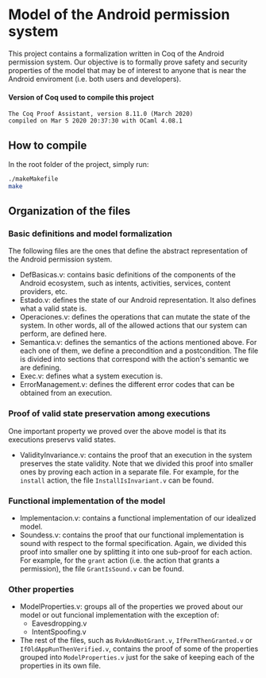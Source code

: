 # Model of the Android permission system

This project contains a formalization written in Coq of the Android permission system.
Our objective is to formally prove safety and security properties of the model that may be of interest to anyone that is near
the Android enviroment (i.e. both users and developers).

#### Version of Coq used to compile this project

```
The Coq Proof Assistant, version 8.11.0 (March 2020)
compiled on Mar 5 2020 20:37:30 with OCaml 4.08.1
```

## How to compile

In the root folder of the project, simply run:

```sh
./makeMakefile
make
```

## Organization of the files

### Basic definitions and model formalization

The following files are the ones that define the abstract representation of the Android permission
system.

- DefBasicas.v: contains basic definitions of the components of the Android ecosystem, such as
  intents, activities, services, content providers, etc.
- Estado.v: defines the state of our Android representation. It also defines what a valid state is.
- Operaciones.v: defines the operations that can mutate the state of the system. In other words, all of
  the allowed actions that our system can perform, are defined here.
- Semantica.v: defines the semantics of the actions mentioned above. For each one of them, we define
  a precondition and a postcondition. The file is divided into sections that correspond with the
  action's semantic we are defining.
- Exec.v: defines what a system execution is.
- ErrorManagement.v: defines the different error codes that can be obtained from an execution.

### Proof of valid state preservation among executions

One important property we proved over the above model is that its executions preservs valid states.

- ValidityInvariance.v: contains the proof that an execution in the system preserves the state
  validity. Note that we divided this proof into smaller ones by proving each action in a separate
  file. For example, for the `install` action, the file `InstallIsInvariant.v` can be found.

### Functional implementation of the model

- Implementacion.v: contains a functional implementation of our idealized model.
- Soundess.v: contains the proof that our functional implementation is sound with respect to the
  formal specification. Again, we divided this proof into smaller one by splitting it into one
  sub-proof for each action. For example, for the `grant` action (i.e. the action that grants a
  permission), the file `GrantIsSound.v` can be found.

### Other properties

- ModelProperties.v: groups all of the properties we proved about our model or out funcional
  implementation with the exception of:
  - Eavesdropping.v
  - IntentSpoofing.v
- The rest of the files, such as `RvkAndNotGrant.v`, `IfPermThenGranted.v` or
  `IfOldAppRunThenVerified.v`, contains the proof of some of the properties grouped into
  `ModelProperties.v` just for the sake of keeping each of the properties in its own file.
